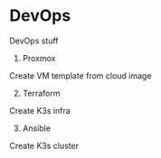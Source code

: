 # DevOps

DevOps stuff

1. Proxmox

Create VM template from cloud image

2. Terraform

Create K3s infra

3. Ansible

Create K3s cluster
